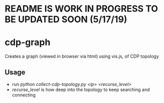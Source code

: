 # README IS WORK IN PROGRESS TO BE UPDATED SOON (5/17/19)

# cdp-graph
Creates a graph (viewed in browser via html) using vis.js, of CDP topology

## Usage
- run *python collect-cdp-topology.py \<ip> <username> <password> <recurse_level>*
- *recurse_level* is how deep into the topology to keep searching and connecting
